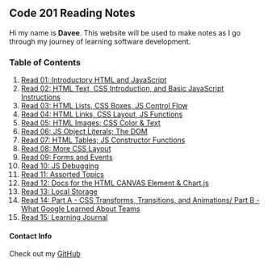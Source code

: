 ## Code 201 Reading Notes

Hi my name is **Davee**. This website will be used to make notes as I go through my journey of learning software development. 

### Table of Contents

1. [Read 01:  Introductory HTML and JavaScript](https://davees987.github.io/reading-notes/class-01)
1. [Read 02:  HTML Text, CSS Introduction, and Basic JavaScript Instructions](https://davees987.github.io/reading-notes/class-02)
1. [Read 03:  HTML Lists, CSS Boxes, JS Control Flow](https://davees987.github.io/reading-notes/class-03)
1. [Read 04:  HTML Links, CSS Layout, JS Functions](https://davees987.github.io/reading-notes/read-04)
1. [Read 05:  HTML Images; CSS Color & Text](https://davees987.github.io/reading-notes/read-05)
1. [Read 06:  JS Object Literals; The DOM](https://davees987.github.io/reading-notes/read-06)
1. [Read 07:  HTML Tables; JS Constructor Functions](https://davees987.github.io/reading-notes/read-07)
1. [Read 08:  More CSS Layout](https://davees987.github.io/reading-notes/read-08)
1. [Read 09:  Forms and Events](https://davees987.github.io/reading-notes/read-09)
1. [Read 10:  JS Debugging](https://davees987.github.io/reading-notes/read-10)
1. [Read 11:  Assorted Topics](https://davees987.github.io/reading-notes/read-11)
1. [Read 12:  Docs for the HTML CANVAS Element & Chart.js](https://davees987.github.io/reading-notes/read-12)
1. [Read 13:  Local Storage](https://davees987.github.io/reading-notes/read-13)
1. [Read 14:  Part A - CSS Transforms, Transitions, and Animations/ Part B - What Google Learned About Teams](https://davees987.github.io/reading-notes/read-14)
1. [Read 15:  Learning Journal](https://davees987.github.io/reading-notes/read-15)


#### Contact Info
Check out my [GitHub](https://github.com/daveeS987)

